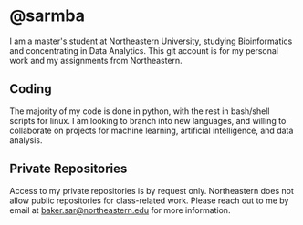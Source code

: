 # @sarmba

I am a master's student at Northeastern University, studying Bioinformatics and concentrating in Data Analytics. This git account is for my personal work and my assignments from Northeastern.

## Coding

The majority of my code is done in python, with the rest in bash/shell scripts for linux. I am looking to branch into new languages, and willing to collaborate on projects for machine learning, artificial intelligence, and data analysis.

## Private Repositories

Access to my private repositories is by request only. Northeastern does not allow public repositories for class-related work. Please reach out to me by email at baker.sar@northeastern.edu for more information.


<!---
sarmba/sarmba is a ✨ special ✨ repository because its `README.md` (this file) appears on your GitHub profile.
You can click the Preview link to take a look at your changes.
--->
